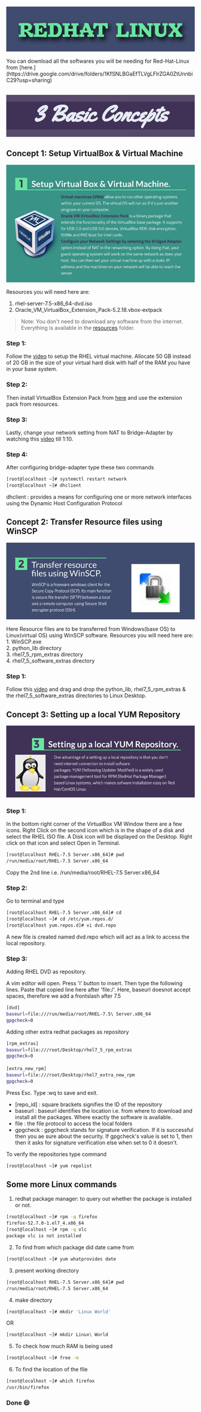 <p align="center">
  <img src="https://github.com/mridul-arora/Tech-Guide/blob/master/OperatingSystems/redhat-linux/redhat-linux.jpg">
</p>
You can download all the softwares you will be needing for Red-Hat-Linux from [here.](https://drive.google.com/drive/folders/1KfSNLBGaEfTLVgLFIrZGA0ZtUnnbiC29?usp=sharing)
<br><br>
<p align="center">
  <img src="https://github.com/mridul-arora/Tech-Guide/blob/master/OperatingSystems/redhat-linux/Topics/Infographs/3-basic-concepts/1.jpg">
</p>

## Concept 1: Setup VirtualBox & Virtual Machine
<p align="center">
  <img src="https://github.com/mridul-arora/Tech-Guide/blob/master/OperatingSystems/redhat-linux/Topics/Infographs/3-basic-concepts/2.jpg">
</p>

Resources you will need here are:
1. rhel-server-7.5-x86_64-dvd.iso
2. Oracle_VM_VirtualBox_Extension_Pack-5.2.18.vbox-extpack

> Note: You don't need to download any software from the internet. Everything is available in the [resources](https://drive.google.com/drive/folders/1zYxkQMhYTCF0PA8dKuSDAqE9X8zMO37o?usp=sharing) folder.

### Step 1: 
Follow the [video](https://youtu.be/mflqkyO00EI) to setup the RHEL virtual machine. Allocate 50 GB instead of 20 GB in the size of your virtual hard disk with half of the RAM you have in your base system. 
### Step 2:
Then install VirtualBox Extension Pack from [here](https://youtu.be/mwKmxxRbvws) and use the extension pack from resources.
### Step 3:
Lastly, change your network setting from NAT to Bridge-Adapter by watching this [video](https://youtu.be/ATp2yWjLKa8) till 1:10.
### Step 4: 
After configuring bridge-adapter type these two commands
```bash
[root@localhost ~]# systemctl restart network
[root@localhost ~]# dhclient
```
dhclient : provides a means for configuring one or more network interfaces using the Dynamic Host Configuration Protocol

## Concept 2: Transfer Resource files using WinSCP
<p align="center">
  <img src="https://github.com/mridul-arora/Tech-Guide/blob/master/OperatingSystems/redhat-linux/Topics/Infographs/3-basic-concepts/3.jpg
">
</p>
Here Resource files are to be transferred from Windows(base OS) to Linux(virtual OS) using WinSCP software. Resources you will need here are:<br>
1. WinSCP.exe<br>
2. python_lib directory<br>
3. rhel7_5_rpm_extras directory<br>
4. rhel7_5_software_extras directory

### Step 1:
Follow this [video](https://youtu.be/HUHBwU5FHag) and drag and drop the python_lib, rhel7_5_rpm_extras & the rhel7_5_software_extras directories to Linux Desktop.

## Concept 3: Setting up a local YUM Repository
<p align="center">
  <img src="https://github.com/mridul-arora/Tech-Guide/blob/master/OperatingSystems/redhat-linux/Topics/Infographs/3-basic-concepts/4.jpg">
</p>

### Step 1:
In the bottom right corner of the VirtualBox VM Window there are a few icons. Right Click on the second icon which is in the shape of a disk and select the RHEL ISO file. A Disk icon will be displayed on the Desktop. Right click on that icon and select Open in Terminal.

```Bash
[root@localhost RHEL-7.5 Server.x86_64]# pwd
/run/media/root/RHEL-7.5 Server.x86_64
```
Copy the 2nd line i.e. /run/media/root/RHEL-7.5 Server.x86_64

### Step 2:
Go to terminal and type
```Bash
[root@localhost RHEL-7.5 Server.x86_64]# cd
[root@localhost ~]# cd /etc/yum.repos.d/
[root@localhost yum.repos.d]# vi dvd.repo
```
A new file is created named dvd.repo which will act as a link to access the local repository.

### Step 3:
Adding RHEL DVD as repository.

A vim editor will open. Press 'i' button to insert. Then type the following lines. Paste that copied line here after 'file:/'. Here, baseurl doesnot accept spaces, therefore we add a frontslash after 7.5

```Bash
[dvd]
baseurl=file:///run/media/root/RHEL-7.5\ Server.x86_64
gpgcheck=0
```

Adding other extra redhat packages as repository
```Bash
[rpm_extras]
baseurl=file:///root/Desktop/rhel7_5_rpm_extras
gpgcheck=0

[extra_new_rpm]
baseurl=file:///root/Desktop/rhel7_extra_new_rpm
gpgcheck=0
```
Press Esc. Type :wq to save and exit. 

* [repo_id] : square brackets signifies the ID of the repository<br>
* baseurl : baseurl identifies the location i.e. from where to download and install all the packages. Where exactly the software is available.<br>
* file : the file protocol to access the local folders<br>
* gpgcheck : gpgcheck stands for signature verification. If it is successful then you ae sure about the security. If gpgcheck's value is set to 1, then then it asks for signature verification else when set to 0 it doesn't.

To verify the repositories type command
```bash
[root@localhost ~]# yum repolist
```

## Some more Linux commands

1. redhat package manager: to query out whether the package is installed or not.
```bash
[root@localhost ~]# rpm -q firefox
firefox-52.7.0-1.el7_4.x86_64
[root@localhost ~]# rpm -q vlc
package vlc is not installed
```

2. To find from which package did date came from
```bash
[root@localhost ~]# yum whatprovides date
```

3. present working directory
```bash
[root@localhost RHEL-7.5 Server.x86_64]# pwd
/run/media/root/RHEL-7.5 Server.x86_64
```

4. make directory 
```bash
[root@localhost ~]# mkdir 'Linux World' 
```
OR
```bash
[root@localhost ~]# mkdir Linux\ World
```

5. To check how much RAM is being used
```bash
[root@localhost ~]# free -m 
```

6. To find the location of the file
```bash
[root@localhost ~]# which firefox
/usr/bin/firefox
```

### Done :smile: